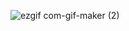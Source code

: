 
![ezgif com-gif-maker (2)](https://user-images.githubusercontent.com/66232436/147672561-e65fe21d-c935-4c95-87c3-943c665a6ccb.gif)
